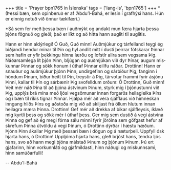 +++
title = 'Prayer bpn1765 in Íslenska'
tags = ['lang-is', 'bpn1765']
+++
*(Þessi bæn, sem opinberuð er af ‘Abdu’l-Bahá, er lesin í grafhýsi hans. Hún er einnig notuð við önnur tækifæri.)

*Sá sem fer með þessa bæn í auðmýkt og andakt mun færa hjarta þessa þjóns fögnuð og gleði; það er líkt og að hitta hann augliti til auglitis.

Hann er hinn aldýrlegi!
Ó Guð, Guð minn! Auðmjúkur og tárfellandi teygi ég biðjandi hendur mínar til Þín og hyl andlit mitt í dusti þeirrar fótskarar Þinnar sem hafin er yfir þekkingu hinna lærðu og lofstír allra sem vegsama Þig. Náðarsamlega lít þjón Þinn, bljúgan og auðmjúkan við dyr Þínar, augum mis­kunnar Þinnar og sökk honum í úthaf Þinnar eilífu náðar.
Drottinn! Hann er snauður og auðmjúkur þjónn Þinn, undirgefinn og sárbiður Þig, fanginn í hönd­um Þínum, biður heitt til Þín, treystir á Þig, tárvotur frammi fyrir ásjónu Þinni, kallar til Þín og sárbænir Þig svofelldum orðum:
Ó Drottinn, Guð minn! Veit mér náð Þína til að þjóna ástvinum Þínum, styrk mig í þjónustunni við Þig, upplýs brá mína með ljósi vegsömunar innan forgarðs heilagleika Þíns og í bæn til ríkis tignar Þinnar. Hjálpa mér að vera sjálflaus við himneskan inngang hliðs Þíns og aðstoða mig við að skiljast frá öllum hlutum innan heilagra mæra Þinna. Drottinn! Gef mér að drekka af bikar sjálfleysis, íklæð mig kyrtli þess og sökk mér í úthaf þess. Ger mig sem dustið á vegi ástvina Þinna og gef að ég megi fórna sálu minni fyrir jörðina sem göfgast hefur af skrefum Þinna útvöldu á vegi Þínum, ó Drottinn dýrðar í hæstu hæðum.
Þjónn Þinn ákallar Þig með þessari bæn í dögun og á næturþeli. Uppfyll ósk hjarta hans, ó Drottinn! Uppljóma hjarta hans, gleð brjóst hans, tendra ljós hans, svo að hann megi þjóna málstað Þínum og þjónum Þínum.
Þú ert gjafarinn, hinn vorkunnláti og gjaf­mild­asti, hinn náðugi og miskunnsami, hinn samúðarfulli!

-- Abdu'l-Bahá
